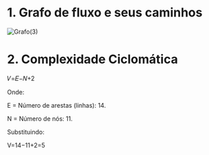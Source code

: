 # 1. Grafo de fluxo e seus caminhos

![Grafo(3)](https://github.com/user-attachments/assets/247b0e3a-37a1-4cef-9937-f1a372eadfb3)


# 2. Complexidade Ciclomática

𝑉=𝐸−𝑁+2

Onde:

E = Número de arestas (linhas): 14.

N = Número de nós: 11.

Substituindo:


V=14−11+2=5


